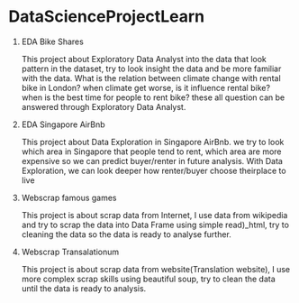 # DataScienceProjectLearn

1. EDA Bike Shares

   This project about Exploratory Data Analyst into the data that look pattern in the dataset, try to look insight the data and be
   more familiar with the data. What is the relation between climate change with rental bike in London? when climate get worse, is it
   influence rental bike? when is the best time for people to rent bike? these all question can be answered through Exploratory Data Analyst.

2. EDA Singapore AirBnb

   This project about Data Exploration in Singapore AirBnb. we try to look which area in Singapore that people tend to rent, which area      are more expensive so we can predict buyer/renter in future analysis. With Data Exploration, we can look deeper how renter/buyer choose    theirplace to live

3. Webscrap famous games

   This project is about scrap data from Internet, I use data from wikipedia and try to scrap the data into Data Frame using simple          read)_html, try to cleaning the data so the data is ready to analyse further.

4. Webscrap Transalationum

   This project is about scrap data from website(Translation website), I use more complex scrap skills using beautiful soup, try to clean 
   the data until the data is ready to analysis.
